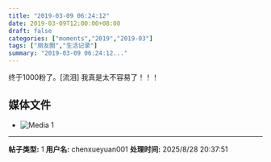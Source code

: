 ```yaml
---
title: "2019-03-09 06:24:12"
date: 2019-03-09T12:00:00+08:00
draft: false
categories: ["moments","2019","2019-03"]
tags: ["朋友圈","生活记录"]
summary: "2019-03-09 06:24:12..."
---
```


终于1000粉了。[流泪]
我真是太不容易了！！！

## 媒体文件

- ![Media 1](/Moments/photos/2019-03-09/201903090624120.jpg)

---

**帖子类型:** 1
**用户名:** chenxueyuan001
**处理时间:** 2025/8/28 20:37:51